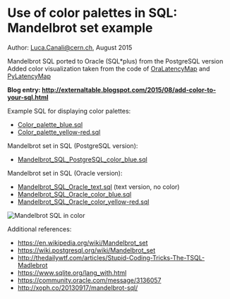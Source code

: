 # Use of color palettes in SQL: Mandelbrot set example

Author: Luca.Canali@cern.ch, August 2015

Mandelbrot SQL ported to Oracle (SQL*plus) from the PostgreSQL version
Added color visualization taken from the code of [OraLatencyMap](../../OraLatencyMap) and [PyLatencyMap](../../PyLatencyMap)

**Blog entry: http://externaltable.blogspot.com/2015/08/add-color-to-your-sql.html**

Example SQL for displaying color palettes:
- [Color_palette_blue.sql](Color_palette_blue.sql)
- [Color_palette_yellow-red.sql](Color_palette_yellow-red.sql)

Mandelbrot set in SQL (PostgreSQL version):
- [Mandelbrot_SQL_PostgreSQL_color_blue.sql](Mandelbrot_SQL_PostgreSQL_color_blue.sql)

Mandelbrot set in SQL (Oracle version):
- [Mandelbrot_SQL_Oracle_text.sql](Mandelbrot_SQL_Oracle_text.sql) (text version, no color)
- [Mandelbrot_SQL_Oracle_color_blue.sql](Mandelbrot_SQL_Oracle_color_blue.sql)
- [Mandelbrot_SQL_Oracle_color_yellow-red.sql](Mandelbrot_SQL_Oracle_color_yellow-red.sql)

![Mandelbrot SQL in color](http://2.bp.blogspot.com/-VEqSBLulncs/VeNd4ztamuI/AAAAAAAAEuQ/JC608pPcPqk/s1600/Mandelbrot_SQL_collage.png)

Additional references:
- https://en.wikipedia.org/wiki/Mandelbrot_set
- https://wiki.postgresql.org/wiki/Mandelbrot_set
- http://thedailywtf.com/articles/Stupid-Coding-Tricks-The-TSQL-Madlebrot
- https://www.sqlite.org/lang_with.html
- https://community.oracle.com/message/3136057
- http://xoph.co/20130917/mandelbrot-sql/


